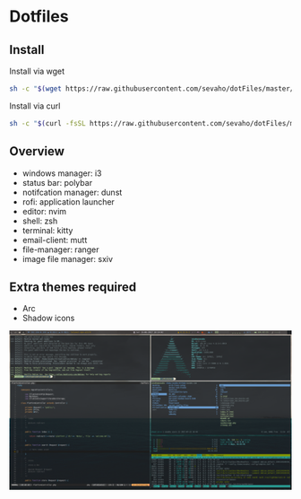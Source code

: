 # Dotfiles

## Install

Install via wget

```bash
sh -c "$(wget https://raw.githubusercontent.com/sevaho/dotFiles/master/install.sh -O -)"
```

Install via curl

```bash
sh -c "$(curl -fsSL https://raw.githubusercontent.com/sevaho/dotFiles/master/install.sh)"
```

## Overview

- windows manager: i3
- status bar: polybar
- notifcation manager: dunst
- rofi: application launcher
- editor: nvim
- shell: zsh
- terminal: kitty
- email-client: mutt
- file-manager: ranger
- image file manager: sxiv

## Extra themes required

- Arc
- Shadow icons

![DE](https://raw.githubusercontent.com/sevaho/dotFiles/master/img/DE.png)
